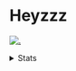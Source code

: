 # Heyzzz  

[![.](https://skillicons.dev/icons?i=js,ts,nextjs,nestjs,mongodb)](https://skillicons.dev)  

<details>
<summary>Stats</summary
<!--START_SECTION:waka-->

```txt
TypeScript   1 hr 52 mins    █████████████▓░░░░░░░░░░░   54.80 %
CSS          39 mins         ████▓░░░░░░░░░░░░░░░░░░░░   19.16 %
Bash         14 mins         █▓░░░░░░░░░░░░░░░░░░░░░░░   07.15 %
JSON         13 mins         █▓░░░░░░░░░░░░░░░░░░░░░░░   06.65 %
Rust         12 mins         █▒░░░░░░░░░░░░░░░░░░░░░░░   05.96 %
```

<!--END_SECTION:waka-->
</details>
